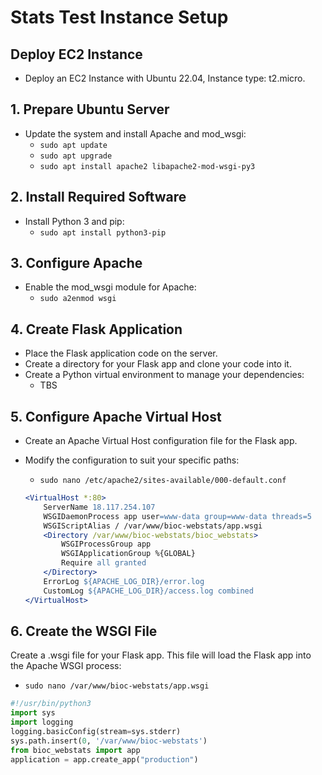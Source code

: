 # Stats Test Instance Setup

## Deploy EC2 Instance
- Deploy an EC2 Instance with Ubuntu 22.04, Instance type: t2.micro.

## 1. Prepare Ubuntu Server
- Update the system and install Apache and mod_wsgi:
  - `sudo apt update`
  - `sudo apt upgrade`
  - `sudo apt install apache2 libapache2-mod-wsgi-py3`

## 2. Install Required Software
- Install Python 3 and pip:
  - `sudo apt install python3-pip`

## 3. Configure Apache
- Enable the mod_wsgi module for Apache:
  - `sudo a2enmod wsgi`

## 4. Create Flask Application
- Place the Flask application code on the server.
- Create a directory for your Flask app and clone your code into it.
- Create a Python virtual environment to manage your dependencies:
  - TBS
## 5. Configure Apache Virtual Host
- Create an Apache Virtual Host configuration file for the Flask app.
- Modify the configuration to suit your specific paths:
  - `sudo nano /etc/apache2/sites-available/000-default.conf`

  ```apache
  <VirtualHost *:80>
      ServerName 18.117.254.107
      WSGIDaemonProcess app user=www-data group=www-data threads=5
      WSGIScriptAlias / /var/www/bioc-webstats/app.wsgi
      <Directory /var/www/bioc-webstats/bioc_webstats>
          WSGIProcessGroup app
          WSGIApplicationGroup %{GLOBAL}
          Require all granted
      </Directory>
      ErrorLog ${APACHE_LOG_DIR}/error.log
      CustomLog ${APACHE_LOG_DIR}/access.log combined
  </VirtualHost>


## 6. Create the WSGI File
Create a .wsgi file for your Flask app. This file will load the Flask app into the Apache WSGI process:

- `sudo nano /var/www/bioc-webstats/app.wsgi`

```python
#!/usr/bin/python3
import sys
import logging
logging.basicConfig(stream=sys.stderr)
sys.path.insert(0, '/var/www/bioc-webstats')
from bioc_webstats import app
application = app.create_app("production")





